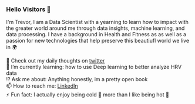 ### Hello Visitors 👋

I'm Trevor, I am a Data Scientist with a yearning to learn how to impact with the greater world around me through data insights, machine learning, and data processing. I have a background in Health and Fitness as as well as a passion for new technologies that help preserve this beautiufl world we live in 🌍

💬 Check out my daily thoughts on [twitter](https://twitter.com/TrevorWJames1)  
🌱 I’m currently learning: how to use Deep learning to better analyze HRV data  
⁉️ Ask me about: Anything honestly, im a pretty open book  
📫 How to reach me: [LinkedIn](https://www.linkedin.com/in/trevorwjames/)  
⚡ Fun fact: I actually enjoy being cold 🥶 more than I like being hot 🥵  
